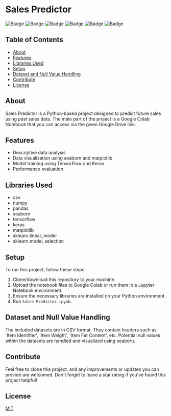 # Sales Predictor

![Badge](https://img.shields.io/badge/python-3.9-blue?logo=python)
![Badge](https://img.shields.io/badge/Pandas-Library%20Used-red)
![Badge](https://img.shields.io/badge/Numpy-Library%20Used-lightgrey)
![Badge](https://img.shields.io/badge/Matplotlib-Library%20Used-yellow)
![Badge](https://img.shields.io/badge/Seaborn-Library%20Used-yellowgreen)
![Badge](https://img.shields.io/badge/Tensorflow-Library%20Used-green)

## Table of Contents

- [About](#about)
- [Features](#features)
- [Libraries Used](#libraries-used)
- [Setup](#setup)
- [Dataset and Null Value Handling](#dataset-and-null-value-handling)
- [Contribute](#contribute)
- [License](#license)

## About

Sales Predictor is a Python-based project designed to predict future sales using past sales data. The main part of the project is a Google Colab Notebook that you can access via the given Google Drive link.

## Features

- Descriptive data analysis
- Data visualization using seaborn and matplotlib
- Model training using TensorFlow and Keras
- Performance evaluation

## Libraries Used

- csv
- numpy
- pandas
- seaborn
- tensorflow
- keras
- matplotlib
- sklearn.linear_model
- sklearn.model_selection

## Setup

To run this project, follow these steps:

1. Clone/download this repository to your machine.
2. Upload the notebook files to Google Colab or run them in a Jupyter Notebook environment.
3. Ensure the necessary libraries are installed on your Python environment.
4. Run `Sales Predictor.ipynb`.

## Dataset and Null Value Handling

The included datasets are in CSV format. They contain headers such as 'Item Identifier', 'Item Weight', 'Item Fat Content', etc. Potential null values within the datasets are handled and visualized using seaborn.

## Contribute

Feel free to clone this project, and any improvements or updates you can provide are welcomed. Don't forget to leave a star rating if you've found this project helpful!

## License

[MIT](https://choosealicense.com/licenses/mit/)

